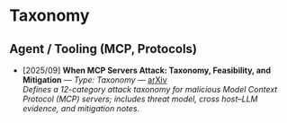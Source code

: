 # Taxonomy

## Agent / Tooling (MCP, Protocols)

- [2025/09] **When MCP Servers Attack: Taxonomy, Feasibility, and Mitigation** — *Type: Taxonomy* — [arXiv](https://arxiv.org/abs/2509.24272)  
  *Defines a 12-category attack taxonomy for malicious Model Context Protocol (MCP) servers; includes threat model, cross host–LLM evidence, and mitigation notes.*

